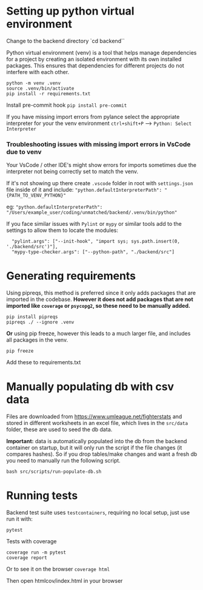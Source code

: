 # Setting up python virtual environment

Change to the backend directory `cd backend``

Python virtual environment (venv) is a tool that helps manage dependencies for a project by creating an isolated environment with its own installed packages. This ensures that dependencies for different projects do not interfere with each other.

```
python -m venv .venv
source .venv/bin/activate
pip install -r requirements.txt
```

Install pre-commit hook
`pip install pre-commit`

If you have missing import errors from pylance select the appropriate interpreter for your the venv environment
`ctrl+shift+P` --> `Python: Select Interpreter`

### Troubleshooting issues with missing import errors in VsCode due to venv

Your VsCode / other IDE's might show errors for imports sometimes due the interpreter not being correctly set to match the venv.

If it's not showing up there create `.vscode` folder in root with `settings.json` file inside of it and include:
`"python.defaultInterpreterPath": "{PATH_TO_VENV_PYTHON}"`

eg: `"python.defaultInterpreterPath": "/Users/example_user/coding/unmatched/backend/.venv/bin/python"`

If you face similar issues with `Pylint` or `mypy` or similar tools add to the settings to allow them to locate the modules:

```
  "pylint.args": ["--init-hook", "import sys; sys.path.insert(0, './backend/src')"],
  "mypy-type-checker.args": ["--python-path", "./backend/src"]
```

# Generating requirements

Using pipreqs, this method is preferred since it only adds packages that are imported in the codebase. **However it does not add packages that are not imported like `coverage` or `psycopg2`, so these need to be manually added.**

```
pip install pipreqs
pipreqs ./ --ignore .venv
```

**Or** using pip freeze, however this leads to a much larger file, and includes all packages in the venv.

```
pip freeze
```

Add these to requirements.txt

# Manually populating db with csv data

Files are downloaded from https://www.umleague.net/fighterstats and stored in different worksheets in an excel file, which lives in the `src/data` folder, these are used to seed the db data.

**Important:** data is automatically populated into the db from the backend container on startup, but it will only run the script if the file changes (it compares hashes). So if you drop tables/make changes and want a fresh db you need to manually run the following script.

`bash src/scripts/run-populate-db.sh`

# Running tests

Backend test suite uses `testcontainers`, requiring no local setup, just use run it with:

`pytest`

Tests with coverage

```
coverage run -m pytest
coverage report
```

Or to see it on the browser
`coverage html`

Then open htmlcov/index.html in your browser
